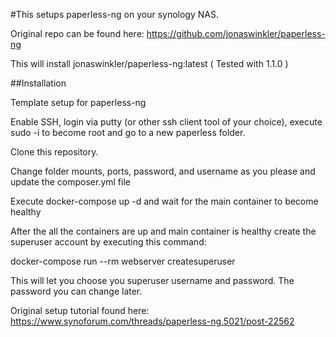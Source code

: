 #This setups paperless-ng on your synology NAS.

Original repo can be found here: https://github.com/jonaswinkler/paperless-ng

This will install jonaswinkler/paperless-ng:latest ( Tested with 1.1.0 )

##Installation

Template setup for paperless-ng

Enable SSH, login via putty (or other ssh client tool of your choice), execute sudo -i to become root and go to a new paperless folder.

Clone this repository.

Change folder mounts, ports, password, and username as you please and update the composer.yml file

Execute docker-compose up -d and wait for the main container to become healthy

After the all the containers are up and main container is healthy create the superuser account by executing this command:

docker-compose run --rm webserver createsuperuser

This will let you choose you superuser username and password. The password you can change later.

Original setup tutorial found here:
https://www.synoforum.com/threads/paperless-ng.5021/post-22562
